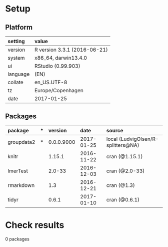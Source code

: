 # Setup

## Platform

|setting  |value                        |
|:--------|:----------------------------|
|version  |R version 3.3.1 (2016-06-21) |
|system   |x86_64, darwin13.4.0         |
|ui       |RStudio (0.99.903)           |
|language |(EN)                         |
|collate  |en_US.UTF-8                  |
|tz       |Europe/Copenhagen            |
|date     |2017-01-25                   |

## Packages

|package    |*  |version    |date       |source                             |
|:----------|:--|:----------|:----------|:----------------------------------|
|groupdata2 |*  |0.0.0.9000 |2017-01-25 |local (LudvigOlsen/R-splitters@NA) |
|knitr      |   |1.15.1     |2016-11-22 |cran (@1.15.1)                     |
|lmerTest   |   |2.0-33     |2016-12-03 |cran (@2.0-33)                     |
|rmarkdown  |   |1.3        |2016-12-21 |cran (@1.3)                        |
|tidyr      |   |0.6.1      |2017-01-10 |cran (@0.6.1)                      |

# Check results
0 packages


